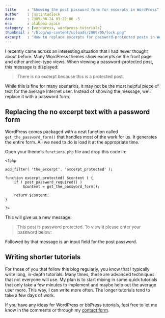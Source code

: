 ```yaml
---
title     : "Showing the post password form for excerpts in WordPress"
author    : justintadlock
date      : 2009-06-24 03:22:00 -5
era       : alabama-again
category  : [wordpress, wordpress-tutorials]
thumbnail : "/blog/wp-content/uploads/2009/05/lock.png"
excerpt   : "How to replace excerpts for password-protected posts in WordPress with a password form instead of the standard no excerpt message."
---
```


I recently came across an interesting situation that I had never thought about before.  Many WordPress themes show excerpts on the front page and other archive-type views.  When viewing a password-protected post, this message is displayed:

<blockquote>
There is no excerpt because this is a protected post.
</blockquote>

While this is fine for many scenarios, it may not be the most helpful piece of text for the average Internet user.  Instead of showing the message, we'll replace it with a password form.

<h2>Replacing the no excerpt text with a password form</h2>

WordPress comes packaged with a neat function called <code>get_the_password_form()</code> that handles most of the work for us.  It generates the entire form.  All we need to do is load it at the appropriate time.

Open your theme's <code>functions.php</code> file and drop this code in:

<pre><code>&lt;?php

add_filter( 'the_excerpt', 'excerpt_protected' );

function excerpt_protected( $content ) {
	if ( post_password_required() )
		$content = get_the_password_form();

	return $content;
}

?></code></pre>

This will give us a new message:

<blockquote>
This post is password protected. To view it please enter your password below:
</blockquote>

Followed by that message is an input field for the post password.

<h2>Writing shorter tutorials</h2>

For those of you that follow this blog regularly, you know that I typically write long, in-depth tutorials.  Many times, these are advanced techniques that not everyone will use.  My plan is to start mixing in some quick tutorials that only take a few minutes to implement and maybe help out the average user more.  This way, I can write more often.  The longer tutorials tend to take a few days of work.

If you have any ideas for WordPress or bbPress tutorials, feel free to let me know in the comments or through my <a href="http://justintadlock.com/contact" title="Contact page">contact form</a>.
